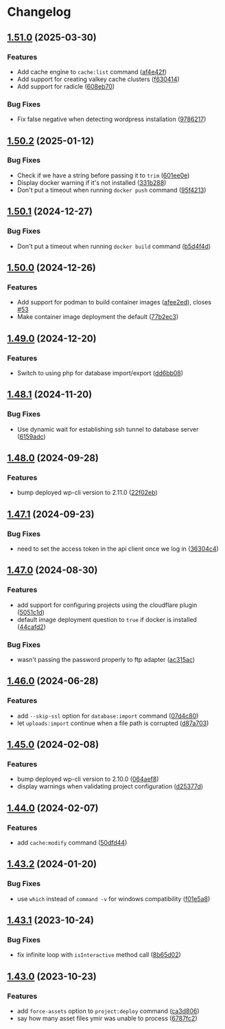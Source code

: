 # Changelog

## [1.51.0](https://github.com/ymirapp/cli/compare/v1.50.2...v1.51.0) (2025-03-30)


### Features

* Add cache engine to `cache:list` command ([af4e42f](https://github.com/ymirapp/cli/commit/af4e42fbfa469f924a7305cb1a39c1ad2b488ee8))
* Add support for creating valkey cache clusters ([f630414](https://github.com/ymirapp/cli/commit/f63041467b870a4af1a290bbd2ddbd33991f0f5f))
* Add support for radicle ([608eb70](https://github.com/ymirapp/cli/commit/608eb7036da8ea9f212b53414336bd48c41bc2be))


### Bug Fixes

* Fix false negative when detecting wordpress installation ([9786217](https://github.com/ymirapp/cli/commit/978621748f31adb234b16a35ceebd51dd6cf7735))

## [1.50.2](https://github.com/ymirapp/cli/compare/v1.50.1...v1.50.2) (2025-01-12)


### Bug Fixes

* Check if we have a string before passing it to `trim` ([601ee0e](https://github.com/ymirapp/cli/commit/601ee0eca90745cb7da7378b85196ad7bd4f610c))
* Display docker warning if it's not installed ([331b288](https://github.com/ymirapp/cli/commit/331b28801d11ada5a2e7cc696e1aaddd5a6e3438))
* Don't put a timeout when running `docker push` command ([95f4213](https://github.com/ymirapp/cli/commit/95f4213b785e4999722889b8f215342ef4115b4a))

## [1.50.1](https://github.com/ymirapp/cli/compare/v1.50.0...v1.50.1) (2024-12-27)


### Bug Fixes

* Don't put a timeout when running `docker build` command ([b5d4f4d](https://github.com/ymirapp/cli/commit/b5d4f4d2d4c1cecbe386866b244183a737f6fddb))

## [1.50.0](https://github.com/ymirapp/cli/compare/v1.49.0...v1.50.0) (2024-12-26)


### Features

* Add support for podman to build container images ([afee2ed](https://github.com/ymirapp/cli/commit/afee2ed7c99687da916dedd307467febf8c2694c)), closes [#53](https://github.com/ymirapp/cli/issues/53)
* Make container image deployment the default ([77b2ec3](https://github.com/ymirapp/cli/commit/77b2ec3f8a8f3c3aa4653038d7f1a7e01b0641a1))

## [1.49.0](https://github.com/ymirapp/cli/compare/v1.48.1...v1.49.0) (2024-12-20)


### Features

* Switch to using php for database import/export ([dd6bb08](https://github.com/ymirapp/cli/commit/dd6bb089287d8b36f90ea936976719f1118dd779))

## [1.48.1](https://github.com/ymirapp/cli/compare/v1.48.0...v1.48.1) (2024-11-20)


### Bug Fixes

* Use dynamic wait for establishing ssh tunnel to database server ([6159adc](https://github.com/ymirapp/cli/commit/6159adcb7e6486c5f385449f7ea392e9be5500e0))

## [1.48.0](https://github.com/ymirapp/cli/compare/v1.47.1...v1.48.0) (2024-09-28)


### Features

* bump deployed wp-cli version to 2.11.0 ([22f02eb](https://github.com/ymirapp/cli/commit/22f02eb79b995db66abee60cd5f7027677797114))

## [1.47.1](https://github.com/ymirapp/cli/compare/v1.47.0...v1.47.1) (2024-09-23)


### Bug Fixes

* need to set the access token in the api client once we log in ([36304c4](https://github.com/ymirapp/cli/commit/36304c4d689f7cb47a0991a26dbfd98989db336d))

## [1.47.0](https://github.com/ymirapp/cli/compare/v1.46.0...v1.47.0) (2024-08-30)


### Features

* add support for configuring projects using the cloudflare plugin ([5051c1d](https://github.com/ymirapp/cli/commit/5051c1d7caf3850d2a98c4e6867eab68b5012b05))
* default image deployment question to `true` if docker is installed ([44cafd2](https://github.com/ymirapp/cli/commit/44cafd201d5d218023f2f9ed8cdcd1bea7ce778a))


### Bug Fixes

* wasn't passing the password properly to ftp adapter ([ac315ac](https://github.com/ymirapp/cli/commit/ac315acc2683ecfafdd18929c4c2f5f2cc66d7e6))

## [1.46.0](https://github.com/ymirapp/cli/compare/v1.45.0...v1.46.0) (2024-06-28)


### Features

* add `--skip-ssl` option for `database:import` command ([07d4c80](https://github.com/ymirapp/cli/commit/07d4c8004357d2fa90c746ee427800a1dfb8b210))
* let `uploads:import` continue when a file path is corrupted ([d87a703](https://github.com/ymirapp/cli/commit/d87a7038baca94c84b702ba6609867db9603de65))

## [1.45.0](https://github.com/ymirapp/cli/compare/v1.44.0...v1.45.0) (2024-02-08)


### Features

* bump deployed wp-cli version to 2.10.0 ([064aef8](https://github.com/ymirapp/cli/commit/064aef87e3cc126a1118204bc4efb38614df3227))
* display warnings when validating project configuration ([d25377d](https://github.com/ymirapp/cli/commit/d25377d86fc302e71410a77691ae85e13a020ee2))

## [1.44.0](https://github.com/ymirapp/cli/compare/v1.43.2...v1.44.0) (2024-02-07)


### Features

* add `cache:modify` command ([50dfd44](https://github.com/ymirapp/cli/commit/50dfd4423d884753868ed3a4711778ec1e7b10b9))

## [1.43.2](https://github.com/ymirapp/cli/compare/v1.43.1...v1.43.2) (2024-01-20)


### Bug Fixes

* use `which` instead of `command -v` for windows compatibility ([f01e5a8](https://github.com/ymirapp/cli/commit/f01e5a8ed9de0637490d911536ecefa79f6ccdcf))

## [1.43.1](https://github.com/ymirapp/cli/compare/v1.43.0...v1.43.1) (2023-10-24)


### Bug Fixes

* fix infinite loop with `isInteractive` method call ([8b65d02](https://github.com/ymirapp/cli/commit/8b65d0285d1de1d4563742be60616b363e1eeaeb))

## [1.43.0](https://github.com/ymirapp/cli/compare/v1.42.0...v1.43.0) (2023-10-23)


### Features

* add `force-assets` option to `project:deploy` command ([ca3d806](https://github.com/ymirapp/cli/commit/ca3d8067531aed033415582e31dda8dc4a96f1a9))
* say how many asset files ymir was unable to process ([6787fc2](https://github.com/ymirapp/cli/commit/6787fc2738faca8a9cdcd7aa4aa4ebbfa21a1e7a))

